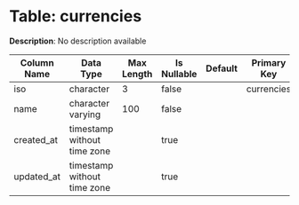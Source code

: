 # Table: currencies

**Description**: No description available

| Column Name | Data Type | Max Length | Is Nullable | Default | Primary Key | Foreign Key |
|-------------|-----------|------------|-------------|---------|-------------|-------------|
| iso | character | 3 | false |  | currencies | currencies |
| name | character varying | 100 | false |  |  |  |
| created_at | timestamp without time zone |  | true |  |  |  |
| updated_at | timestamp without time zone |  | true |  |  |  |
